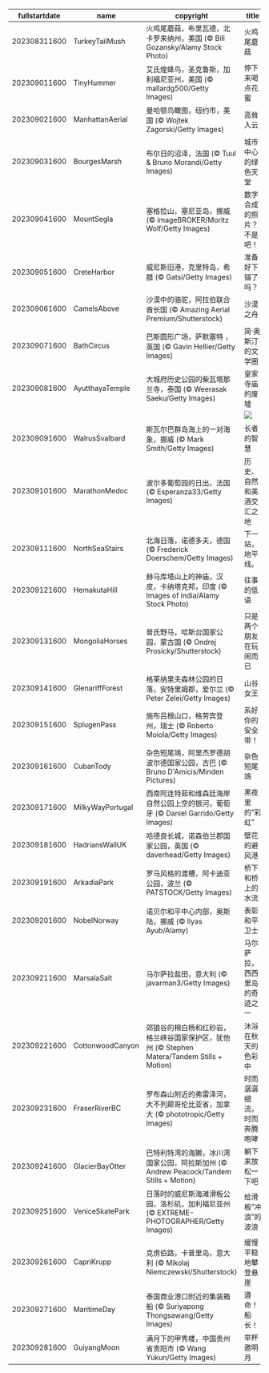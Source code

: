 |fullstartdate|name|copyright|title|image|
|--|--|--|--|--|
202308311600|TurkeyTailMush|火鸡尾蘑菇，布里瓦德，北卡罗来纳州，美国 (© Bill Gozansky/Alamy Stock Photo)|火鸡尾蘑菇|![](/zh-CN/2023/09/202308311600TurkeyTailMush.jpg)|
202309011600|TinyHummer|艾氏煌蜂鸟，圣克鲁斯，加利福尼亚州，美国 (© mallardg500/Getty Images)|停下来喝点花蜜|![](/zh-CN/2023/09/202309011600TinyHummer.jpg)|
202309021600|ManhattanAerial|曼哈顿鸟瞰图，纽约市，美国 (© Wojtek Zagorski/Getty Images)|高耸入云|![](/zh-CN/2023/09/202309021600ManhattanAerial.jpg)|
202309031600|BourgesMarsh|布尔日的沼泽，法国 (© Tuul & Bruno Morandi/Getty Images)|城市中心的绿色天堂|![](/zh-CN/2023/09/202309031600BourgesMarsh.jpg)|
202309041600|MountSegla|塞格拉山，塞尼亚岛，挪威 (© imageBROKER/Moritz Wolf/Getty Images)|数字合成的照片？不是吧！|![](/zh-CN/2023/09/202309041600MountSegla.jpg)|
202309051600|CreteHarbor|威尼斯旧港，克里特岛，希腊 (© Gatsi/Getty Images)|准备好下锚了吗？|![](/zh-CN/2023/09/202309051600CreteHarbor.jpg)|
202309061600|CamelsAbove|沙漠中的骆驼，阿拉伯联合酋长国 (© Amazing Aerial Premium/Shutterstock)|沙漠之舟|![](/zh-CN/2023/09/202309061600CamelsAbove.jpg)|
202309071600|BathCircus|巴斯圆形广场，萨默塞特 ，英国 (© Gavin Hellier/Getty Images)|简·奥斯汀的文学圈|![](/zh-CN/2023/09/202309071600BathCircus.jpg)|
202309081600|AyutthayaTemple|大城府历史公园的柴瓦塔那兰寺，泰国 (© Weerasak Saeku/Getty Images)|皇家寺庙的废墟|![](/zh-CN/2023/09/202309081600AyutthayaTemple.jpg)|
||||![](/zh-CN/2023/09/.jpg)|
202309091600|WalrusSvalbard|斯瓦尔巴群岛海上的一对海象，挪威 (© Mark Smith/Getty Images)|长者的智慧|![](/zh-CN/2023/09/202309091600WalrusSvalbard.jpg)|
202309101600|MarathonMedoc|波尔多葡萄园的日出，法国 (© Esperanza33/Getty Images)|历史、自然和美酒交汇之地|![](/zh-CN/2023/09/202309101600MarathonMedoc.jpg)|
202309111600|NorthSeaStairs|北海日落，诺德多夫，德国 (© Frederick Doerschem/Getty Images)|下一站，地平线。|![](/zh-CN/2023/09/202309111600NorthSeaStairs.jpg)|
202309121600|HemakutaHill|赫马库塔山上的神庙，汉皮，卡纳塔克邦，印度 (© Images of india/Alamy Stock Photo)|往事的低语|![](/zh-CN/2023/09/202309121600HemakutaHill.jpg)|
202309131600|MongoliaHorses|普氏野马，哈斯台国家公园，蒙古国 (© Ondrej Prosicky/Shutterstock)|只是两个朋友在玩闹而已|![](/zh-CN/2023/09/202309131600MongoliaHorses.jpg)|
202309141600|GlenariffForest|格莱纳里夫森林公园的日落，安特里姆郡，爱尔兰 (© Peter Zelei/Getty Images)|山谷女王|![](/zh-CN/2023/09/202309141600GlenariffForest.jpg)|
202309151600|SplugenPass|施布吕根山口，格劳宾登州，瑞士 (© Roberto Moiola/Getty Images)|系好你的安全带！|![](/zh-CN/2023/09/202309151600SplugenPass.jpg)|
202309161600|CubanTody|杂色短尾鴗，阿里杰罗德胡波尔德国家公园，古巴 (© Bruno D'Amicis/Minden Pictures)|杂色短尾鴗|![](/zh-CN/2023/09/202309161600CubanTody.jpg)|
202309171600|MilkyWayPortugal|西南阿连特茹和维森廷海岸自然公园上空的银河，葡萄牙 (© Daniel Garrido/Getty Images)|黑夜里的“彩虹”|![](/zh-CN/2023/09/202309171600MilkyWayPortugal.jpg)|
202309181600|HadriansWallUK|哈德良长城，诺森伯兰郡国家公园，英国 (© daverhead/Getty Images)|壁花的避风港|![](/zh-CN/2023/09/202309181600HadriansWallUK.jpg)|
202309191600|ArkadiaPark|罗马风格的渡槽，阿卡迪亚公园，波兰 (© PATSTOCK/Getty Images)|桥下和桥上的水流|![](/zh-CN/2023/09/202309191600ArkadiaPark.jpg)|
202309201600|NobelNorway|诺贝尔和平中心内部，奥斯陆，挪威 (© Ilyas Ayub/Alamy)|表彰和平卫士|![](/zh-CN/2023/09/202309201600NobelNorway.jpg)|
202309211600|MarsalaSalt|马尔萨拉盐田，意大利 (© javarman3/Getty Images)|马尔萨拉，西西里岛的奇迹之一|![](/zh-CN/2023/09/202309211600MarsalaSalt.jpg)|
202309221600|CottonwoodCanyon|郊狼谷的棉白杨和红砂岩，格兰峡谷国家保护区，犹他州 (© Stephen Matera/Tandem Stills + Motion)|沐浴在秋天的色彩中|![](/zh-CN/2023/09/202309221600CottonwoodCanyon.jpg)|
202309231600|FraserRiverBC|罗布森山附近的弗雷泽河，大不列颠哥伦比亚省，加拿大 (© phototropic/Getty Images)|时而潺潺细流，时而奔腾咆哮|![](/zh-CN/2023/09/202309231600FraserRiverBC.jpg)|
202309241600|GlacierBayOtter|巴特利特湾的海獭，冰川湾国家公园，阿拉斯加州 (© Andrew Peacock/Tandem Stills + Motion)|躺下来放松一下吧|![](/zh-CN/2023/09/202309241600GlacierBayOtter.jpg)|
202309251600|VeniceSkatePark|日落时的威尼斯海滩滑板公园，洛杉矶，加利福尼亚州 (© EXTREME-PHOTOGRAPHER/Getty Images)|给滑板“冲浪”的波浪|![](/zh-CN/2023/09/202309251600VeniceSkatePark.jpg)|
202309261600|CapriKrupp|克虏伯路，卡普里岛，意大利 (© Mikolaj Niemczewski/Shutterstock)|缓慢平稳地攀登悬崖|![](/zh-CN/2023/09/202309261600CapriKrupp.jpg)|
202309271600|MaritimeDay|泰国商业港口附近的集装箱船 (© Suriyapong Thongsawang/Getty Images)|遵命！船长！|![](/zh-CN/2023/09/202309271600MaritimeDay.jpg)|
202309281600|GuiyangMoon|满月下的甲秀楼，中国贵州省贵阳市 (© Wang Yukun/Getty Images)|举杯邀明月|![](/zh-CN/2023/09/202309281600GuiyangMoon.jpg)|
